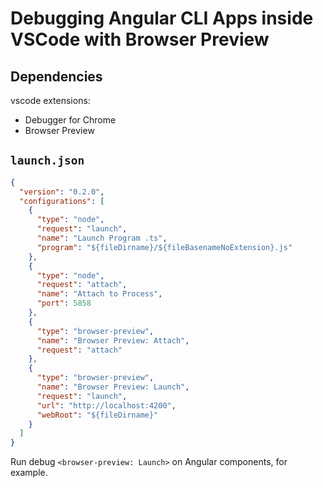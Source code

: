 # Debugging Angular CLI Apps inside VSCode with Browser Preview

## Dependencies

vscode extensions:

- Debugger for Chrome
- Browser Preview

## `launch.json`

```json
{
  "version": "0.2.0",
  "configurations": [
    {
      "type": "node",
      "request": "launch",
      "name": "Launch Program .ts",
      "program": "${fileDirname}/${fileBasenameNoExtension}.js"
    },
    {
      "type": "node",
      "request": "attach",
      "name": "Attach to Process",
      "port": 5858
    },
    {
      "type": "browser-preview",
      "name": "Browser Preview: Attach",
      "request": "attach"
    },
    {
      "type": "browser-preview",
      "name": "Browser Preview: Launch",
      "request": "launch",
      "url": "http://localhost:4200",
      "webRoot": "${fileDirname}"
    }
  ]
}
```

Run debug `<browser-preview: Launch>` on Angular components, for example.
